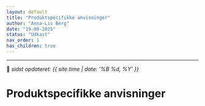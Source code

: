 ```yaml
---
layout: default
title: "Produktspecifikke anvisninger"
author: "Anna-Lis Berg"
date: "19-09-2025"
status: "Udkast" 
nav_order: 1
has_children: true
---
```

---

📆 _sidst opdateret: {{ site.time | date: '%B %d, %Y' }}_

# Produktspecifikke anvisninger